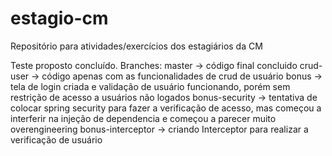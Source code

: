 # estagio-cm
Repositório para atividades/exercícios dos estagiários da CM


Teste proposto concluído.
Branches:
    master -> código final concluido
    crud-user -> código apenas com as funcionalidades de crud de usuário
    bonus -> tela de login criada e validação de usuário funcionando, porém sem restrição de acesso a usuários não logados
    bonus-security -> tentativa de colocar spring security para fazer a verificação de acesso, mas começou a interferir na injeção de dependencia e começou a parecer muito overengineering
    bonus-interceptor -> criando Interceptor para realizar a verificação de usuário
    

